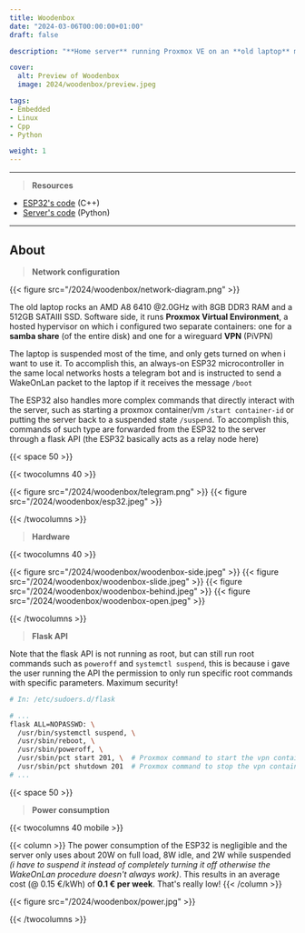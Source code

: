 ```yaml
---
title: Woodenbox
date: "2024-03-06T00:00:00+01:00"
draft: false

description: "**Home server** running Proxmox VE on an **old laptop** moved inside of a custom wooden case, booted up remotely by a **telegram bot** hosted on an **ESP32** and accessed via a **WireGuard VPN**"

cover:
  alt: Preview of Woodenbox
  image: 2024/woodenbox/preview.jpeg

tags:
- Embedded
- Linux
- Cpp
- Python

weight: 1
---
```


---

> **Resources**

- [ESP32's code](/code/esp32-telegram-bot/) (C++)
- [Server's code](/code/woodenbox-flask-api/) (Python)

---

## About

> **Network configuration**

{{< figure src="/2024/woodenbox/network-diagram.png" >}}

The old laptop rocks an AMD A8 6410 @2.0GHz with 8GB DDR3 RAM and a 512GB SATAIII SSD. Software side, it runs **Proxmox Virtual Environment**, a hosted hypervisor on which i configured two separate containers: one for a **samba share** (of the entire disk) and one for a wireguard **VPN** (PiVPN)

The laptop is suspended most of the time, and only gets turned on when i want to use it. To accomplish this, an always-on ESP32 microcontroller in the same local networks hosts a telegram bot and is instructed to send a WakeOnLan packet to the laptop if it receives the message `/boot`

The ESP32 also handles more complex commands that directly interact with the server, such as starting a proxmox container/vm `/start container-id` or putting the server back to a suspended state `/suspend`. To accomplish this, commands of such type are forwarded from the ESP32 to the server through a flask API (the ESP32 basically acts as a relay node here)

{{< space 50 >}}

{{< twocolumns 40 >}}

  {{< figure src="/2024/woodenbox/telegram.png" >}}
  {{< figure src="/2024/woodenbox/esp32.jpeg" >}}

{{< /twocolumns >}}

> **Hardware**

{{< twocolumns 40 >}}

  {{< figure src="/2024/woodenbox/woodenbox-side.jpeg" >}}
  {{< figure src="/2024/woodenbox/woodenbox-slide.jpeg" >}}
  {{< figure src="/2024/woodenbox/woodenbox-behind.jpeg" >}}
  {{< figure src="/2024/woodenbox/woodenbox-open.jpeg" >}}

{{< /twocolumns >}}

> **Flask API**

Note that the flask API is not running as root, but can still run root commands such as `poweroff` and `systemctl suspend`, this is because i gave the user running the API the permission to only run specific root commands with specific parameters. Maximum security!

```bash
# In: /etc/sudoers.d/flask

# ...
flask ALL=NOPASSWD: \
  /usr/bin/systemctl suspend, \
  /usr/sbin/reboot, \
  /usr/sbin/poweroff, \
  /usr/sbin/pct start 201, \  # Proxmox command to start the vpn container
  /usr/sbin/pct shutdown 201  # Proxmox command to stop the vpn container
# ...
```

{{< space 50 >}}

> **Power consumption**

{{< twocolumns 40 mobile >}}

  {{< column >}}
    The power consumption of the ESP32 is negligible and the server only uses about 20W on full load, 8W idle, and 2W while suspended <i>(i have to suspend it instead of completely turning it off otherwise the WakeOnLan procedure doesn't always work)</i>. This results in an average cost (@ 0.15 €/kWh) of <b>0.1 € per week</b>. That's really low!
  {{< /column >}}

  {{< figure src="/2024/woodenbox/power.jpg" >}}

{{< /twocolumns >}}
